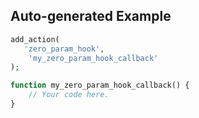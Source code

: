 ## Auto-generated Example

```php
add_action(
   'zero_param_hook',
    'my_zero_param_hook_callback'
);

function my_zero_param_hook_callback() {
    // Your code here.
}
```

